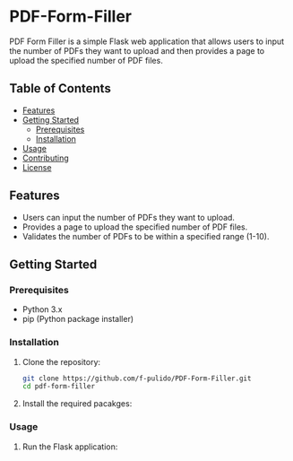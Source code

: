 # PDF-Form-Filler
PDF Form Filler is a simple Flask web application that allows users to input the number of PDFs they want to upload and then provides a page to upload the specified number of PDF files.

## Table of Contents

- [Features](#features)
- [Getting Started](#getting-started)
  - [Prerequisites](#prerequisites)
  - [Installation](#installation)
- [Usage](#usage)
- [Contributing](#contributing)
- [License](#license)

## Features

- Users can input the number of PDFs they want to upload.
- Provides a page to upload the specified number of PDF files.
- Validates the number of PDFs to be within a specified range (1-10).

## Getting Started

### Prerequisites

- Python 3.x
- pip (Python package installer)

### Installation

1. Clone the repository:

   ```bash
   git clone https://github.com/f-pulido/PDF-Form-Filler.git
   cd pdf-form-filler
   ```

2. Install the required pacakges:


### Usage

1. Run the Flask application:

